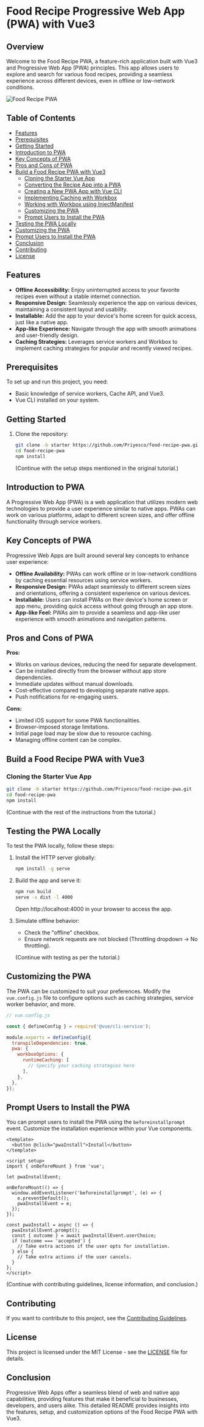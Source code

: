 # Food Recipe Progressive Web App (PWA) with Vue3

## Overview

Welcome to the Food Recipe PWA, a feature-rich application built with Vue3 and Progressive Web App (PWA) principles. This app allows users to explore and search for various food recipes, providing a seamless experience across different devices, even in offline or low-network conditions.

![Food Recipe PWA](link-to-your-screenshot.png)

## Table of Contents

- [Features](#features)
- [Prerequisites](#prerequisites)
- [Getting Started](#getting-started)
- [Introduction to PWA](#introduction-to-pwa)
- [Key Concepts of PWA](#key-concepts-of-pwa)
- [Pros and Cons of PWA](#pros-and-cons-of-pwa)
- [Build a Food Recipe PWA with Vue3](#build-a-food-recipe-pwa-with-vue3)
  - [Cloning the Starter Vue App](#cloning-the-starter-vue-app)
  - [Converting the Recipe App into a PWA](#converting-the-recipe-app-into-a-pwa)
  - [Creating a New PWA App with Vue CLI](#creating-a-new-pwa-app-with-vue-cli)
  - [Implementing Caching with Workbox](#implementing-caching-with-workbox)
  - [Working with Workbox using InjectManifest](#working-with-workbox-using-injectmanifest)
  - [Customizing the PWA](#customizing-the-pwa)
  - [Prompt Users to Install the PWA](#prompt-users-to-install-the-pwa)
- [Testing the PWA Locally](#testing-the-pwa-locally)
- [Customizing the PWA](#customizing-the-pwa)
- [Prompt Users to Install the PWA](#prompt-users-to-install-the-pwa)
- [Conclusion](#conclusion)
- [Contributing](#contributing)
- [License](#license)

## Features

- **Offline Accessibility:** Enjoy uninterrupted access to your favorite recipes even without a stable internet connection.
- **Responsive Design:** Seamlessly experience the app on various devices, maintaining a consistent layout and usability.
- **Installable:** Add the app to your device's home screen for quick access, just like a native app.
- **App-like Experience:** Navigate through the app with smooth animations and user-friendly design.
- **Caching Strategies:** Leverages service workers and Workbox to implement caching strategies for popular and recently viewed recipes.

## Prerequisites

To set up and run this project, you need:

- Basic knowledge of service workers, Cache API, and Vue3.
- Vue CLI installed on your system.

## Getting Started

1. Clone the repository:

   ```bash
   git clone -b starter https://github.com/Priyesco/food-recipe-pwa.git
   cd food-recipe-pwa
   npm install
   ```

   (Continue with the setup steps mentioned in the original tutorial.)

## Introduction to PWA

A Progressive Web App (PWA) is a web application that utilizes modern web technologies to provide a user experience similar to native apps. PWAs can work on various platforms, adapt to different screen sizes, and offer offline functionality through service workers.

## Key Concepts of PWA

Progressive Web Apps are built around several key concepts to enhance user experience:

- **Offline Availability:** PWAs can work offline or in low-network conditions by caching essential resources using service workers.
- **Responsive Design:** PWAs adapt seamlessly to different screen sizes and orientations, offering a consistent experience on various devices.
- **Installable:** Users can install PWAs on their device's home screen or app menu, providing quick access without going through an app store.
- **App-like Feel:** PWAs aim to provide a seamless and app-like user experience with smooth animations and navigation patterns.

## Pros and Cons of PWA

**Pros:**
- Works on various devices, reducing the need for separate development.
- Can be installed directly from the browser without app store dependencies.
- Immediate updates without manual downloads.
- Cost-effective compared to developing separate native apps.
- Push notifications for re-engaging users.

**Cons:**
- Limited iOS support for some PWA functionalities.
- Browser-imposed storage limitations.
- Initial page load may be slow due to resource caching.
- Managing offline content can be complex.

## Build a Food Recipe PWA with Vue3

### Cloning the Starter Vue App

```bash
git clone -b starter https://github.com/Priyesco/food-recipe-pwa.git
cd food-recipe-pwa
npm install
```

(Continue with the rest of the instructions from the tutorial.)

## Testing the PWA Locally

To test the PWA locally, follow these steps:

1. Install the HTTP server globally:

   ```bash
   npm install -g serve
   ```

2. Build the app and serve it:

   ```bash
   npm run build
   serve -s dist -l 4000
   ```

   Open http://localhost:4000 in your browser to access the app.

3. Simulate offline behavior:

   - Check the "offline" checkbox.
   - Ensure network requests are not blocked (Throttling dropdown -> No throttling).

   (Continue with testing as per the tutorial.)

## Customizing the PWA

The PWA can be customized to suit your preferences. Modify the `vue.config.js` file to configure options such as caching strategies, service worker behavior, and more.

```javascript
// vue.config.js

const { defineConfig } = require('@vue/cli-service');

module.exports = defineConfig({
  transpileDependencies: true,
  pwa: {
    workboxOptions: {
      runtimeCaching: [
        // Specify your caching strategies here
      ],
    },
  },
});
```

## Prompt Users to Install the PWA

You can prompt users to install the PWA using the `beforeinstallprompt` event. Customize the installation experience within your Vue components.

```vue
<template>
  <button @click="pwaInstall">Install</button>
</template>

<script setup>
import { onBeforeMount } from 'vue';

let pwaInstallEvent;

onBeforeMount(() => {
  window.addEventListener('beforeinstallprompt', (e) => {
    e.preventDefault();
    pwaInstallEvent = e;
  });
});

const pwaInstall = async () => {
  pwaInstallEvent.prompt();
  const { outcome } = await pwaInstallEvent.userChoice;
  if (outcome === 'accepted') {
    // Take extra actions if the user opts for installation.
  } else {
    // Take extra actions if the user cancels.
  }
};
</script>
```

(Continue with contributing guidelines, license information, and conclusion.)

## Contributing

If you want to contribute to this project, see the [Contributing Guidelines](CONTRIBUTING.md).

## License

This project is licensed under the MIT License - see the [LICENSE](LICENSE) file for details.

## Conclusion

Progressive Web Apps offer a seamless blend of web and native app capabilities, providing features that make it beneficial to businesses, developers, and users alike. This detailed README provides insights into the features, setup, and customization options of the Food Recipe PWA with Vue3.
